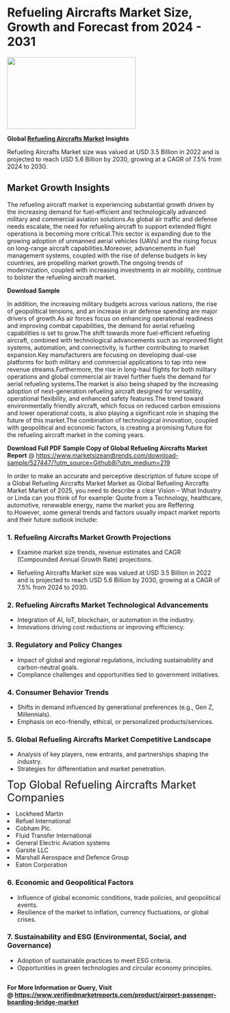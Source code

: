 <H1>Refueling Aircrafts Market Size, Growth and Forecast from 2024 - 2031</H1><img class="aligncenter size-medium wp-image-584254" src="https://thirdeyenews.in/wp-content/uploads/2024/09/Global-Market-Research-300x168.jpeg" alt="" width="300" height="168" /><p><strong>Global&nbsp;<a href="https://www.marketsizeandtrends.com/download-sample/527447/?utm_source=Github8j?utm_medium=219">Refueling Aircrafts Market</a> Insights</strong></p><p>Refueling Aircrafts Market size was valued at USD 3.5 Billion in 2022 and is projected to reach USD 5.6 Billion by 2030, growing at a CAGR of 7.5% from 2024 to 2030.</p><p><h2>Market Growth Insights</h2> <p>The refueling aircraft market is experiencing substantial growth driven by the increasing demand for fuel-efficient and technologically advanced military and commercial aviation solutions.As global air traffic and defense needs escalate, the need for refueling aircraft to support extended flight operations is becoming more critical.This sector is expanding due to the growing adoption of unmanned aerial vehicles (UAVs) and the rising focus on long-range aircraft capabilities.Moreover, advancements in fuel management systems, coupled with the rise of defense budgets in key countries, are propelling market growth.The ongoing trends of modernization, coupled with increasing investments in air mobility, continue to bolster the refueling aircraft market.</p> <p><strong>Download Sample</strong></p> <p>In addition, the increasing military budgets across various nations, the rise of geopolitical tensions, and an increase in air defense spending are major drivers of growth.As air forces focus on enhancing operational readiness and improving combat capabilities, the demand for aerial refueling capabilities is set to grow.The shift towards more fuel-efficient refueling aircraft, combined with technological advancements such as improved flight systems, automation, and connectivity, is further contributing to market expansion.Key manufacturers are focusing on developing dual-use platforms for both military and commercial applications to tap into new revenue streams.Furthermore, the rise in long-haul flights for both military operations and global commercial air travel further fuels the demand for aerial refueling systems.The market is also being shaped by the increasing adoption of next-generation refueling aircraft designed for versatility, operational flexibility, and enhanced safety features.The trend toward environmentally friendly aircraft, which focus on reduced carbon emissions and lower operational costs, is also playing a significant role in shaping the future of this market.The combination of technological innovation, coupled with geopolitical and economic factors, is creating a promising future for the refueling aircraft market in the coming years.</p> <p><span class=""><strong>Download Full PDF Sample Copy of Global Refueling Aircrafts Market Report</strong> @ <a href="https://www.marketsizeandtrends.com/download-sample/527447/?utm_source=Github8j?utm_medium=219" target="_blank">https://www.marketsizeandtrends.com/download-sample/527447/?utm_source=Github8j?utm_medium=219</a></span></p><p>In order to make an accurate and perceptive description of future scope of a Global&nbsp;Refueling Aircrafts Market Market as Global&nbsp;Refueling Aircrafts Market Market of 2025, you need to describe a clear Vision &ndash; What Industry or Linda can you think of for example: Quote from a Technology, healthcare, automotive, renewable energy, name the market you are Reffering to.However, some general trends and factors usually impact market reports and their future outlook include:</p><h3>1.&nbsp;<strong>Refueling Aircrafts Market Growth Projections</strong></h3><ul><li>Examine market size trends, revenue estimates and CAGR (Compounded Annual Growth Rate) projections.</li><li><p>Refueling Aircrafts Market size was valued at USD 3.5 Billion in 2022 and is projected to reach USD 5.6 Billion by 2030, growing at a CAGR of 7.5% from 2024 to 2030.</p></li></ul><h3>2.&nbsp;<strong>Refueling Aircrafts Market Technological Advancements</strong></h3><ul><li>Integration of AI, IoT, blockchain, or automation in the industry.</li><li>Innovations driving cost reductions or improving efficiency.</li></ul><h3>3.&nbsp;<strong>Regulatory and Policy Changes</strong></h3><ul><li>Impact of global and regional regulations, including sustainability and carbon-neutral goals.</li><li>Compliance challenges and opportunities tied to government initiatives.</li></ul><h3>4.&nbsp;<strong>Consumer Behavior Trends</strong></h3><ul><li>Shifts in demand influenced by generational preferences (e.g., Gen Z, Millennials).</li><li>Emphasis on eco-friendly, ethical, or personalized products/services.</li></ul><h3>5.&nbsp;<strong>Global Refueling Aircrafts Market Competitive Landscape</strong></h3><ul><li>Analysis of key players, new entrants, and partnerships shaping the industry.</li><li>Strategies for differentiation and market penetration.</li></ul><p data-pm-slice="1 1 []"><span style="color: inherit; font-family: inherit; font-size: 25px;">Top Global Refueling Aircrafts Market Companies</span></p><div class="" data-test-id=""><p><li>Lockheed Martin</li><li> Refuel International</li><li> Cobham Plc.</li><li> Fluid Transfer International</li><li> General Electric Aviation systems</li><li> Garsite LLC</li><li> Marshall Aerospace and Defence Group</li><li> Eaton Corporation</li></p></div><h3>6.&nbsp;<strong>Economic and Geopolitical Factors</strong></h3><ul><li>Influence of global economic conditions, trade policies, and geopolitical events.</li><li>Resilience of the market to inflation, currency fluctuations, or global crises.</li></ul><h3>7.&nbsp;<strong>Sustainability and ESG (Environmental, Social, and Governance)</strong></h3><ul><li>Adoption of sustainable practices to meet ESG criteria.</li><li>Opportunities in green technologies and circular economy principles.</li></ul><h2><strong style="font-size: 14px;">For More Information or Query, Visit @&nbsp;</strong><a style="background-color: #ffffff; font-size: 14px;" href="https://www.marketsizeandtrends.com/report/refueling-aircrafts-market/" target="_blank">https://www.verifiedmarketreports.com/product/airport-passenger-boarding-bridge-market</a></h2>